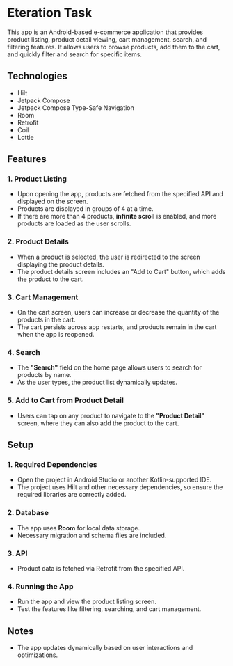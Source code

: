 # Eteration Task

This app is an Android-based e-commerce application that provides product listing, product detail viewing, cart management, search, and filtering features. It allows users to browse products, add them to the cart, and quickly filter and search for specific items.

## Technologies

- Hilt
- Jetpack Compose
- Jetpack Compose Type-Safe Navigation
- Room
- Retrofit
- Coil
- Lottie

## Features

### 1. Product Listing
- Upon opening the app, products are fetched from the specified API and displayed on the screen.
- Products are displayed in groups of 4 at a time.
- If there are more than 4 products, **infinite scroll** is enabled, and more products are loaded as the user scrolls.

### 2. Product Details
- When a product is selected, the user is redirected to the screen displaying the product details.
- The product details screen includes an "Add to Cart" button, which adds the product to the cart.

### 3. Cart Management
- On the cart screen, users can increase or decrease the quantity of the products in the cart.
- The cart persists across app restarts, and products remain in the cart when the app is reopened.


### 4. Search
- The **"Search"** field on the home page allows users to search for products by name.
- As the user types, the product list dynamically updates.

### 5. Add to Cart from Product Detail
- Users can tap on any product to navigate to the **"Product Detail"** screen, where they can also add the product to the cart.

## Setup

### 1. Required Dependencies
- Open the project in Android Studio or another Kotlin-supported IDE.
- The project uses Hilt and other necessary dependencies, so ensure the required libraries are correctly added.

### 2. Database
- The app uses **Room** for local data storage.
- Necessary migration and schema files are included.

### 3. API
- Product data is fetched via Retrofit from the specified API.

### 4. Running the App
- Run the app and view the product listing screen.
- Test the features like filtering, searching, and cart management.

## Notes
- The app updates dynamically based on user interactions and optimizations.
